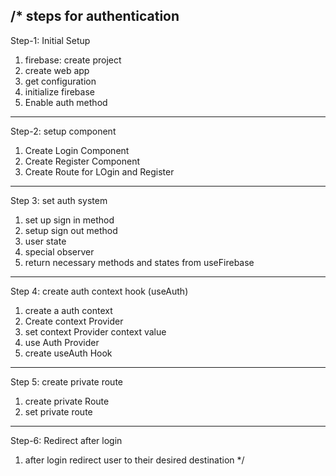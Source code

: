 
/*
steps for authentication
----------------
Step-1: Initial Setup
1. firebase: create project
2. create web app
3. get configuration
4. initialize firebase
5. Enable auth method
------------------
Step-2: setup component
1. Create Login Component
2. Create Register Component
3. Create Route for LOgin and Register
------------------------
Step 3: set auth system
1. set up sign in method
2. setup sign out method
3. user state
4. special observer
5. return necessary methods and states from useFirebase
---------------------
Step 4: create auth context hook (useAuth)
1. create a auth context
2. Create context Provider
3. set context Provider context value
4. use Auth Provider
5. create useAuth Hook
---------------------
Step 5: create private route
1. create private Route
2. set private route
------------------
Step-6: Redirect after login
1. after login redirect user to their desired destination
*/
